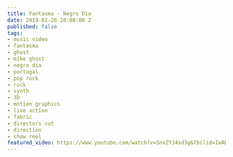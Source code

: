 ```yaml
---
title: Fantasma - Negro Dia
date: 2019-02-20 20:08:00 Z
published: false
tags:
- music video
- fantasma
- ghost
- mike ghost
- negro dia
- portugal
- pop rock
- rock
- synth
- 3D
- motion graphics
- live action
- fabric
- directors cut
- direction
- show reel
featured_video: https://www.youtube.com/watch?v=SnxZYJ4sd3g&fbclid=IwAR33g2Z9-EPTCY7ssPR67CbkJ1DaTVva0cN0_xBgh-VGeo5Rhhp0rIXzA-o
---
```


